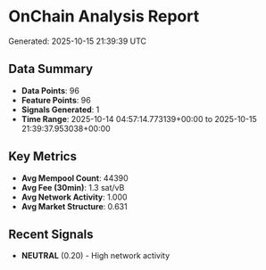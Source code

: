 # OnChain Analysis Report
Generated: 2025-10-15 21:39:39 UTC

## Data Summary
- **Data Points**: 96
- **Feature Points**: 96
- **Signals Generated**: 1
- **Time Range**: 2025-10-14 04:57:14.773139+00:00 to 2025-10-15 21:39:37.953038+00:00

## Key Metrics
- **Avg Mempool Count**: 44390
- **Avg Fee (30min)**: 1.3 sat/vB
- **Avg Network Activity**: 1.000
- **Avg Market Structure**: 0.631

## Recent Signals
- **NEUTRAL** (0.20) - High network activity
